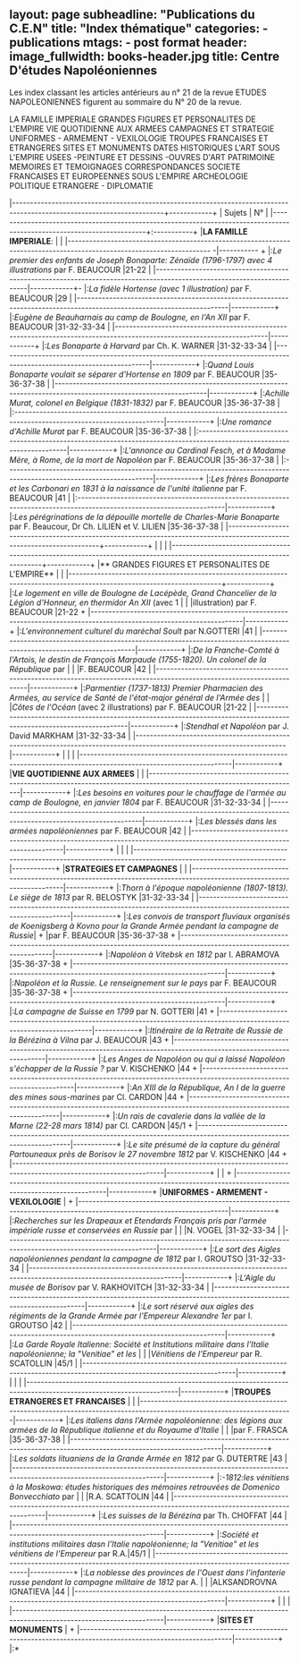 layout: page
subheadline:  "Publications du C.E.N"
title:  "Index thématique"
categories:
    - publications
mtags:
    - post format
header:
  image_fullwidth: books-header.jpg
  title: Centre D'études Napoléoniennes
--

Les index classant les articles antérieurs au n° 21 de la revue ETUDES NAPOLEONIENNES figurent au sommaire du N° 20 de la revue.

LA FAMILLE IMPERIALE
GRANDES FIGURES ET PERSONALITES DE L'EMPIRE
VIE QUOTIDIENNE AUX ARMEES
CAMPAGNES ET STRATEGIE 
UNIFORMES - ARMEMENT - VEXILOLOGIE
TROUPES FRANCAISES ET ETRANGERES
SITES ET MONUMENTS
DATES HISTORIQUES
L'ART SOUS L'EMPIRE
USEES -PEINTURE ET DESSINS -OUVRES D'ART
PATRIMOINE
MEMOIRES ET TEMOIGNAGES
CORRESPONDANCES
SOCIETE FRANCAISES ET EUROPEENNES SOUS L'EMPIRE
ARCHEOLOGIE
POLITIQUE ETRANGERE - DIPLOMATIE


|------------------------------------------------------------------------------------------------------------------------+------------+
| Sujets                                                                                                                 |     N°     |
|------------------------------------------------------------------------------------------------------------------------+:-----------+
|**LA FAMILLE IMPERIALE**:                                                                                               |            |
|---------------------------------------------------------------------------------------------------------------------- -|----------- +
|:*Le premier des enfants de Joseph Bonaparte: Zénaïde (1796-1797) avec 4 illustrations* par F. BEAUCOUR                 |21-22       |
|------------------------------------------------------------------------------------------------------------------------|------------+-
|:*La fidèle Hortense (avec 1 illustration)* par F. BEAUCOUR                                                             |29          |
|------------------------------------------------------------------------------------------------------------------------|------------+
|:*Eugène de Beauharnais au camp de Boulogne, en l'An XII* par F. BEAUCOUR                                               |31-32-33-34 |
|------------------------------------------------------------------------------------------------------------------------|------------+
|:*Les Bonaparte à Harvard* par Ch. K. WARNER                                                                            |31-32-33-34 |
|------------------------------------------------------------------------------------------------------------------------|------------+
|:*Quand Louis Bonaparte voulait se séparer d'Hortense en 1809* par F. BEAUCOUR                                          |35-36-37-38 |
|------------------------------------------------------------------------------------------------------------------------|------------+
|:*Achille Murat, colonel en Belgique (1831-1832)* par F. BEAUCOUR                                                       |35-36-37-38 |
|:-----------------------------------------------------------------------------------------------------------------------|------------+
|:*Une romance d'Achille Murat* par F. BEAUCOUR                                                                          |35-36-37-38 |
|:-----------------------------------------------------------------------------------------------------------------------|------------+
|:*L'annonce au Cardinal Fesch, et à Madame Mère, à Rome, de la mort de Napoléon* par F. BEAUCOUR                        |35-36-37-38 |
|:-----------------------------------------------------------------------------------------------------------------------|------------+
|:*Les frères Bonaparte et les Carbonari en 1831 à la naissance de l'unité italienne* par F. BEAUCOUR                    |41          |
|:-----------------------------------------------------------------------------------------------------------------------|------------+
|:*Les pérégrinations de la dépouille mortelle de Charles-Marie Bonaparte* par F. Beaucour, Dr Ch. LILIEN et V. LILIEN   |35-36-37-38 | 
|------------------------------------------------------------------------------------------------------------------------+------------+
|                                                                                                                        |            |
|------------------------------------------------------------------------------------------------------------------------+------------+
|** GRANDES FIGURES ET PERSONALITES DE L'EMPIRE**                                                                        |            |
|------------------------------------------------------------------------------------------------------------------------+------------+
|:*Le logement en ville de Boulogne de Lacépède, Grand Chancelier de la Légion d'Honneur, en thermidor An XII* (avec 1   |            |
|illustration) par F. BEAUCOUR                                                                                           |21-22       + |------------------------------------------------------------------------------------------------------------------------|------------+
|:*L'environnement culturel du maréchal Soult* par N.GOTTERI                                                             |41          | |------------------------------------------------------------------------------------------------------------------------|------------+ |:*De la Franche-Comté à l'Artois, le destin de François Marpaude (1755-1820). Un colonel de la République* par          |            |
|F. BEAUCOUR                                                                                                             |42          |
|------------------------------------------------------------------------------------------------------------------------|------------+
|:*Parmentier (1737-1813) Premier Pharmacien des Armées, au service de Santé de l'état-major général de l'Armée des*     |            |
|*Côtes de l'Océan* (avec 2 illustrations) par F. BEAUCOUR                                                               |21-22       |
|------------------------------------------------------------------------------------------------------------------------|------------+
|:*Stendhal et Napoléon* par J. David MARKHAM                                                                            |31-32-33-34 | |------------------------------------------------------------------------------------------------------------------------|------------+ |                                                                                                                        |            |
|------------------------------------------------------------------------------------------------------------------------|------------+
|**VIE QUOTIDIENNE AUX ARMEES**                                                                                          |            |
|------------------------------------------------------------------------------------------------------------------------|------------+
|:*Les besoins en voitures pour le chauffage de l'armée au camp de Boulogne, en janvier 1804* par F. BEAUCOUR            |31-32-33-34 |
|------------------------------------------------------------------------------------------------------------------------|------------+
|:*Les blessés dans les armées napoléoniennes* par F. BEAUCOUR                                                           |42          |
|------------------------------------------------------------------------------------------------------------------------|------------+
|                                                                                                                        |            |
|------------------------------------------------------------------------------------------------------------------------|------------+
|**STRATEGIES ET CAMPAGNES**                                                                                                 |            |
|------------------------------------------------------------------------------------------------------------------------|------------+
|:*Thorn à l'époque napoléonienne (1807-1813). Le siège de 1813* par R. BELOSTYK                                         |31-32-33-34 |
|------------------------------------------------------------------------------------------------------------------------|------------+
|:*Les convois de transport fluviaux organisés de Koenigsberg à Kovno pour la Grande Armée pendant la campagne de Russie*|            +
|par F. BEAUCOUR                                                                                                         |35-36-37-38 +
|------------------------------------------------------------------------------------------------------------------------|------------+
|:*Napoléon à Vitebsk en 1812* par I. ABRAMOVA                                                                           |35-36-37-38 +
|------------------------------------------------------------------------------------------------------------------------|------------+
|:*Napoléon et la Russie. Le renseignement sur le pays* par F. BEAUCOUR                                                  |35-36-37-38 +
|------------------------------------------------------------------------------------------------------------------------|------------+
|:*La campagne de Suisse en 1799* par N. GOTTERI                                                                         |41          +
|------------------------------------------------------------------------------------------------------------------------|------------+
|:*Itinéraire de la Retraite de Russie de la Bérézina à Vilna* par J. BEAUCOUR                                           |43          + |------------------------------------------------------------------------------------------------------------------------|------------+ |:*Les Anges de Napoléon ou qui a laissé Napoléon s'échapper de la Russie ?* par V. KISCHENKO                            |44          +
|------------------------------------------------------------------------------------------------------------------------|------------+
|:*An XIII de la République, An I de la guerre des mines sous-marines* par Cl. CARDON                                    |44          +
|------------------------------------------------------------------------------------------------------------------------|------------+
|:*Un rais de cavalerie dans la vallée de la Marne (22-28 mars 1814)* par Cl. CARDON                                     |45/1        +
|------------------------------------------------------------------------------------------------------------------------|------------+
|:*Le site présumé de la capture du général Partouneaux près de Borisov le 27 novembre 1812* par V. KISCHENKO            |44          +
|------------------------------------------------------------------------------------------------------------------------|------------+
|                                                                                                                        |            +
|------------------------------------------------------------------------------------------------------------------------|------------+
|**UNIFORMES - ARMEMENT - VEXILOLOGIE**                                                                                  |            +
|------------------------------------------------------------------------------------------------------------------------|------------+
|:*Recherches sur les Drapeaux et Etendards Français pris par l'armée impériale russe et conservées en Russie* par       |            |
|N. VOGEL                                                                                                                |31-32-33-34 |
|------------------------------------------------------------------------------------------------------------------------|------------+
|:*Le sort des Aigles napoléoniennes pendant la campagne de 1812* par I. GROUTSO                                         |31-32-33-34 |
|------------------------------------------------------------------------------------------------------------------------|------------+
|:*L'Aigle du musée de Borisov* par V. RAKHOVITCH                                                                        |31-32-33-34 |
|------------------------------------------------------------------------------------------------------------------------|------------+
|:*Le sort réservé aux aigles des régiments de la Grande Armée par l'Empereur Alexandre 1er* par I. GROUTSO              |42          | |------------------------------------------------------------------------------------------------------------------------|------------+ |:*La Garde Royale Italienne: Société et Institutions militaire dans l'Italie napoléonienne; la "Venitiae" et les*       |            |
|*Vénitiens de l'Empereur* par R. SCATOLLIN                                                                              |45/1        | |------------------------------------------------------------------------------------------------------------------------|------------+
|                                                                                                                        |            |
|------------------------------------------------------------------------------------------------------------------------|------------+
|**TROUPES ETRANGERES ET FRANCAISES**                                                                                    |            |
|------------------------------------------------------------------------------------------------------------------------|------------+
|:*Les italiens dans l'Armée napoléonienne: des légions aux armées de la République italienne et du Royaume d'Italie*    |            | 
|par F. FRASCA                                                                                                           |35-36-37-38 |
|------------------------------------------------------------------------------------------------------------------------|------------+
|:*Les soldats lituaniens de la Grande Armée en 1812* par G. DUTERTRE                                                    |43          |
|------------------------------------------------------------------------------------------------------------------------|------------+
|:*-1812:les vénitiens à la Moskowa: études historiques des mémoires retrouvées de Domenico Bonvecchiato* par            |            | |R.A. SCATTOLIN                                                                                                          |44          |
|------------------------------------------------------------------------------------------------------------------------|------------+
|:*Les suisses de la Bérézina* par Th. CHOFFAT                                                                           |44          |
|------------------------------------------------------------------------------------------------------------------------|------------+
|:*Société et institutions militaires dasn l'Italie napoléonienne; la "Venitiae" et les vénitiens de l'Empereur* par R.A.|45/1        |
|------------------------------------------------------------------------------------------------------------------------|------------+
|:*La noblesse des provinces de l'Ouest dans l'infanterie russe pendant la campagne militaire de 1812* par A.            |            |
|ALKSANDROVNA IGNATIEVA                                                                                                  |44          |
|------------------------------------------------------------------------------------------------------------------------|------------+
|                                                                                                                        |            |
|------------------------------------------------------------------------------------------------------------------------|------------+
|**SITES ET MONUMENTS**                                                                                                  |            +
|------------------------------------------------------------------------------------------------------------------------|------------+
|:*












